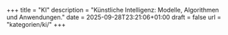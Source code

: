+++
title = "KI"
description = "Künstliche Intelligenz: Modelle, Algorithmen und Anwendungen."
date = 2025-09-28T23:21:06+01:00
draft = false
url = "kategorien/ki/"
+++